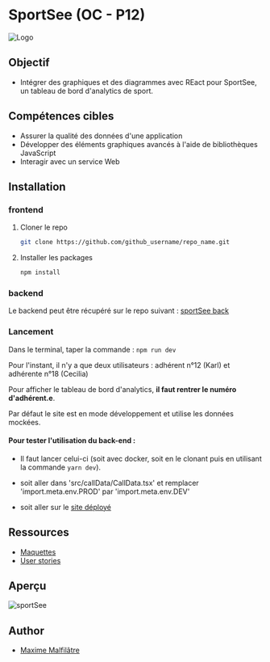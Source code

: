 # SportSee (OC - P12)

![Logo](https://maxime-malfilatre.com/misc/logo.png)

## Objectif

- Intégrer des graphiques et des diagrammes avec REact pour SportSee, un tableau de bord d'analytics de sport.

## Compétences cibles

-   Assurer la qualité des données d'une application
-   Développer des éléments graphiques avancés à l'aide de bibliothèques JavaScript
-   Interagir avec un service Web

## Installation

### frontend

1. Cloner le repo
   ```sh
   git clone https://github.com/github_username/repo_name.git
   ```
2. Installer les packages
   ```sh
   npm install
    ```

### backend

Le backend peut être récupéré sur le repo suivant : [sportSee back](https://github.com/OpenClassrooms-Student-Center/P9-front-end-dashboard)

### Lancement

Dans le terminal, taper la commande : `npm run dev`

Pour l'instant, il n'y a que deux utilisateurs : adhérent n°12 (Karl) et adhérente n°18 (Cecilia)

Pour afficher le tableau de bord d'analytics, **il faut rentrer le numéro d'adhérent.e**.

Par défaut le site est en mode développement et utilise les données mockées. 

#### Pour tester l'utilisation du back-end :
* Il faut lancer celui-ci (soit avec docker, soit en le clonant puis en utilisant la commande `yarn dev`).

* soit aller dans 'src/callData/CallData.tsx' et remplacer 'import.meta.env.PROD' par 'import.meta.env.DEV'
* soit aller sur le [site déployé](https://maxew33.github.io/OC-P12-SportSee/)

## Ressources

-   [Maquettes](https://www.figma.com/file/BMomGVZqLZb811mDMShpLu/UI-design-Sportify-FR?type=design&node-id=0-1&mode=design&t=3UuBw4tuz2Y00Usm-0)
-   [User stories](https://openclassrooms.notion.site/Tableau-de-bord-SportSee-6686aa4b5f44417881a4884c9af5669e)

## Aperçu

![sportSee](https://maxime-malfilatre.com/misc/screen.png)

## Author

-   [Maxime Malfilâtre](https://www.github.com/maxew33)